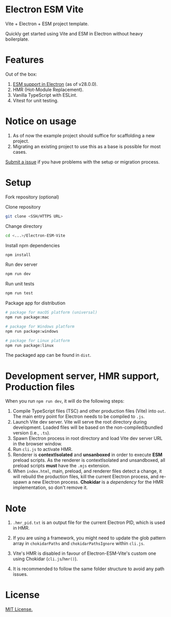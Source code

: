 # Electron ESM Vite

Vite + Electron + ESM project template. 

Quickly get started using Vite and ESM in Electron without heavy boilerplate.

# Features 

Out of the box:

1. [ESM support in Electron](https://www.electronjs.org/docs/latest/tutorial/esm#summary-esm-support-matrix) (as of v28.0.0).
2. HMR (Hot-Module Replacement).
3. Vanilla TypeScript with ESLint.
4. Vitest for unit testing.

# Notice on usage

1. As of now the example project should suffice for scaffolding a new project.
2. Migrating an existing project to use this as a base is possible for most cases.

[Submit a issue](https://github.com/alexwkleung/Electron-ESM-Vite/issues) if you have problems with the setup or migration process.

# Setup

Fork repository (optional)

Clone repository

```bash
git clone <SSH/HTTPS URL>
```

Change directory

```bash
cd <...>/Electron-ESM-Vite
```

Install npm dependencies

```bash
npm install
```

Run dev server

```bash
npm run dev
```

Run unit tests

```bash
npm run test
```

Package app for distribution

```bash
# package for macOS platform (universal)
npm run package:mac

# package for Windows platform
npm run package:windows

# package for Linux platform
npm run package:linux
```

The packaged app can be found in `dist`.

# Development server, HMR support, Production files

When you run `npm run dev`, it will do the following steps:

1. Compile TypeScript files (TSC) and other production files (Vite) into `out`. The main entry point for Electron needs to be compiled to `.js`.
2. Launch Vite dev server. Vite will serve the root directory during development. Loaded files will be based on the non-compiled/bundled version (i.e., `.ts`).
3. Spawn Electron process in root directory and load Vite dev server URL in the browser window.
4. Run `cli.js` to activate HMR.
5. Renderer is **contextIsolated** and **unsanboxed** in order to execute **ESM** preload scripts. As the renderer is contextIsolated and unsandboxed, all preload scripts **must** have the `.mjs` extension.
6. When `index.html`, main, preload, and renderer files detect a change, it will rebuild the production files, kill the current Electron process, and re-spawn a new Electron process. **Chokidar** is a *dependency* for the HMR implementation, so don't remove it.

# Note 

1. `.hmr_pid.txt` is an output file for the current Electron PID, which is used in HMR.

2. If you are using a framework, you might need to update the glob pattern array in `chokidarPaths` and `chokidarPathsIgnore` within `cli.js`. 

3. Vite's HMR is disabled in favour of Electron-ESM-Vite's custom one using Chokidar (`cli.js`/`hmr()`).

4. It is recommended to follow the same folder structure to avoid any path issues.

# License

[MIT License.](https://github.com/alexwkleung/Electron-ESM-Vite/blob/main/LICENSE)
